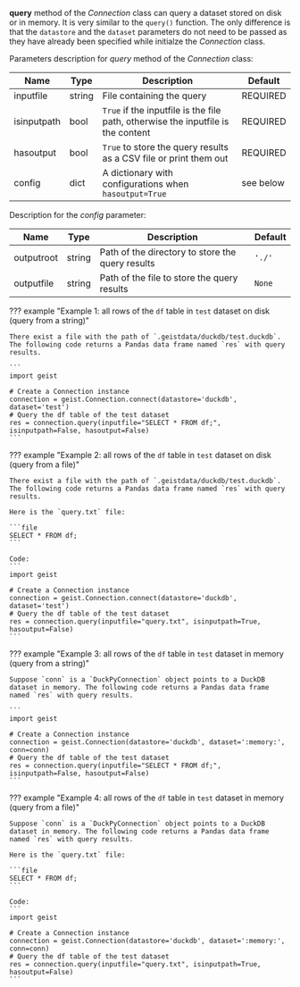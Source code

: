 **query** method of the *Connection* class can query a dataset stored on disk or in memory. It is very similar to the `query()` function. The only difference is that the `datastore` and the `dataset` parameters do not need to be passed as they have already been specified while initialze the *Connection* class.

Parameters description for *query* method of the *Connection* class:

|Name           |Type    |Description                    | Default    |
|-------------- |------- |------------------------------ |----------- |
|inputfile      |string  |File containing the query |REQUIRED |
|isinputpath    |bool    |`True` if the inputfile is the file path, otherwise the inputfile is the content |REQUIRED |
|hasoutput      |bool    |`True` to store the query results as a CSV file or print them out |REQUIRED |
|config         |dict    |A dictionary with configurations when `hasoutput=True` |see below |

Description for the *config* parameter:

|Name           |Type    |Description                    | Default    |
|-------------- |------- |------------------------------ |----------- |
|outputroot     |string  |Path of the directory to store the query results |`'./'` |
|outputfile     |string  |Path of the file to store the query results |`None`      |

??? example "Example 1: all rows of the `df` table in `test` dataset on disk (query from a string)"

    There exist a file with the path of `.geistdata/duckdb/test.duckdb`. The following code returns a Pandas data frame named `res` with query results.

    ```
    import geist

    # Create a Connection instance
    connection = geist.Connection.connect(datastore='duckdb', dataset='test')
    # Query the df table of the test dataset
    res = connection.query(inputfile="SELECT * FROM df;", isinputpath=False, hasoutput=False)
    ```

??? example "Example 2: all rows of the `df` table in `test` dataset on disk (query from a file)"

    There exist a file with the path of `.geistdata/duckdb/test.duckdb`. The following code returns a Pandas data frame named `res` with query results.

    Here is the `query.txt` file:

    ```file
    SELECT * FROM df;
    ```

    Code:
    ```
    import geist

    # Create a Connection instance
    connection = geist.Connection.connect(datastore='duckdb', dataset='test')
    # Query the df table of the test dataset
    res = connection.query(inputfile="query.txt", isinputpath=True, hasoutput=False)
    ```

??? example "Example 3: all rows of the `df` table in `test` dataset in memory (query from a string)"

    Suppose `conn` is a `DuckPyConnection` object points to a DuckDB dataset in memory. The following code returns a Pandas data frame named `res` with query results.

    ```
    import geist

    # Create a Connection instance
    connection = geist.Connection(datastore='duckdb', dataset=':memory:', conn=conn)
    # Query the df table of the test dataset
    res = connection.query(inputfile="SELECT * FROM df;", isinputpath=False, hasoutput=False)
    ```

??? example "Example 4: all rows of the `df` table in `test` dataset in memory (query from a file)"

    Suppose `conn` is a `DuckPyConnection` object points to a DuckDB dataset in memory. The following code returns a Pandas data frame named `res` with query results.

    Here is the `query.txt` file:

    ```file
    SELECT * FROM df;
    ```

    Code:
    ```
    import geist

    # Create a Connection instance
    connection = geist.Connection(datastore='duckdb', dataset=':memory:', conn=conn)
    # Query the df table of the test dataset
    res = connection.query(inputfile="query.txt", isinputpath=True, hasoutput=False)
    ```
